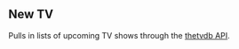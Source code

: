 ## New TV

Pulls in lists of upcoming TV shows through the [thetvdb API](http://thetvdb.com/wiki/index.php?title=Programmers_API).
